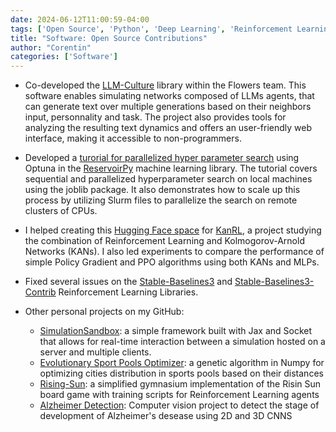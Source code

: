 ```yaml
---
date: 2024-06-12T11:00:59-04:00
tags: ['Open Source', 'Python', 'Deep Learning', 'Reinforcement Learning', 'Software Engineering']
title: "Software: Open Source Contributions"
author: "Corentin"
categories: ['Software']
---
```


- Co-developed the [LLM-Culture](https://github.com/jeremyperez2/LLM-Culture) library within the Flowers team. This software enables simulating networks composed of LLMs agents, that can generate text over multiple generations based on their neighbors input, personnality and task. 
The project also provides tools for analyzing the resulting text dynamics and offers an user-friendly web interface, making it accessible to non-programmers.

- Developed a [turorial for parallelized hyper parameter search](https://github.com/reservoirpy/reservoirpy/tree/master/tutorials/4.a-Hyperparameter%20search%20with%20Optuna) using Optuna in the [ReservoirPy](https://github.com/reservoirpy/reservoirpy) machine learning library. The tutorial covers sequential and parallelized hyperparameter search on local machines using the joblib package. It also demonstrates how to scale up this process by utilizing Slurm files to parallelize the search on remote clusters of CPUs.

- I helped creating this [Hugging Face space](https://huggingface.co/spaces/riiswa/RL-Interpretable-Policy-via-Kolmogorov-Arnold-Network) for [KanRL](https://github.com/riiswa/kanrl), a project studying the combination of Reinforcement Learning and Kolmogorov-Arnold Networks (KANs). I also led experiments to compare the performance of simple Policy Gradient and PPO algorithms using both KANs and MLPs.

- Fixed several issues on the [Stable-Baselines3](https://github.com/DLR-RM/stable-baselines3) and [Stable-Baselines3-Contrib](https://github.com/Stable-Baselines-Team/stable-baselines3-contrib) Reinforcement Learning Libraries.

- Other personal projects on my GitHub:
    - [SimulationSandbox](https://github.com/corentinlger/SimulationSandbox): a simple framework built with Jax and Socket that allows for real-time interaction between a simulation hosted on a server and multiple clients.
    - [Evolutionary Sport Pools Optimizer](https://github.com/corentinlger/Evolutionary_Sport_Pools_Optimizer): a genetic algorithm in Numpy for optimizing cities distribution in sports pools based on their distances
    - [Rising-Sun](): a simplified gymnasium implementation of the Risin Sun board game with training scripts for Reinforcement Learning agents 
    - [Alzheimer Detection](https://github.com/corentinlger/Alzheimer-Detection): Computer vision project to detect the stage of development of Alzheimer's desease using 2D and 3D CNNS 



